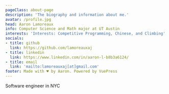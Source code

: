 ```yaml
---
pageClass: about-page
description: 'The biography and information about me.'
avatar: /profile.jpg
head: Aaron Lamoreaux
info: Computer Science and Math major at UT Austin
interests: 'Interests: Competitive Programming, Chinese, and Climbing'
socials:
- title: github
  link: https://github.com/lamoreauxaj
- title: linkedin
  link: https://www.linkedin.com/in/aaron-l-b8b3a6124/
- title: email
  link: 'mailto:lamoreauxaj[at]gmail.com'
footer: Made with ♥ by Aaron. Powered by VuePress
---
```


<AboutCard :frontmatter="$page.frontmatter" >

Software engineer in NYC

</AboutCard>

<style lang="stylus">

.theme-container.about-page .page
  background-color #e6ecf0
  min-height calc(100vh)
  
  .last-updated
    display none

</style>
